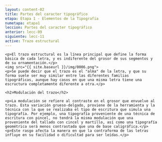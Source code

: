 ```yaml
---
layout: content-02
title: Partes del caracter tipográfico
etapa: Etapa 1 - Elementos de la Tipografía
numetapa: etapa1
leccion: Partes del caracter tipográfico
anterior: lecc-09
siguiente: lecc-11
active: Trazo estructural
---
```


<div class="col-md-4 extracto">
	
</div>

<div class="col-md-8">

	<p>El trazo estructural es la línea principal que define la forma básica de cada letra, y es indiferente del grosor de sus segmentos y de su ornamentación.</p>
	<img src="{{ site.baseurl }}/img/0006.png">
	<p>Se puede decir que el trazo es el "alma" de la letra, y que su forma suele ser muy similar entre las diferentes familias tipográficas, aunque hay casos en que una misma letra tiene una escructura completamente diferente a otra.</p>

	<h2>Modulación del trazo</h2>

	<p>La modulación se refiere al contraste en el grosor que envuelve al trazo. Esta variación grueso-delgado, proviene de la herramienta y la técnica con la que se realizaba el tipo de escritura que simula una tipografía. Por ejemplo, una tipografía proveniente de una técnica de escritura con pincel, no tendrá la misma modulación que una proveniente del tallado con cincel y martillo, así como una tipografía geométrica será menos contrastada que una de base caligráfica.</p>
	<p>Este rasgo afecta la manera en que la contraforma de las letras influye en su facilidad o dificultad para ser leídas.</p>
</div>